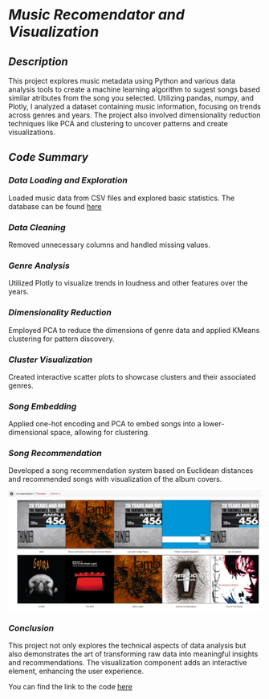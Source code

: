 # *Music Recomendator and Visualization*

## *Description*
This project explores music metadata using Python and various data analysis tools to create a machine learning algorithm to sugest songs based similar atributes from the song you selected. Utilizing pandas, numpy, and Plotly, I analyzed a dataset containing music information, focusing on trends across genres and years. The project also involved dimensionality reduction techniques like PCA and clustering to uncover patterns and create visualizations.

## *Code Summary*

### *Data Loading and Exploration*

Loaded music data from CSV files and explored basic statistics. The database can be found [here](https://github.com/RafaelBaltazar/RafaelBaltazar.github.io/tree/main/projects/music_recomendator)

### *Data Cleaning*

Removed unnecessary columns and handled missing values.

### *Genre Analysis*

Utilized Plotly to visualize trends in loudness and other features over the years.

### *Dimensionality Reduction*

Employed PCA to reduce the dimensions of genre data and applied KMeans clustering for pattern discovery.

### *Cluster Visualization* 

Created interactive scatter plots to showcase clusters and their associated genres.

### *Song Embedding*

Applied one-hot encoding and PCA to embed songs into a lower-dimensional space, allowing for clustering.

### *Song Recommendation*

Developed a song recommendation system based on Euclidean distances and recommended songs with visualization of the album covers.


<img src="images/recomendator.JPG?raw=true"/>


### *Conclusion*

This project not only explores the technical aspects of data analysis but also demonstrates the art of transforming raw data into meaningful insights and recommendations. The visualization component adds an interactive element, enhancing the user experience.

You can find the link to the code [here](https://raw.githubusercontent.com/RafaelBaltazar/RafaelBaltazar.github.io/main/projects/music_recomendator/music_recomendator)
